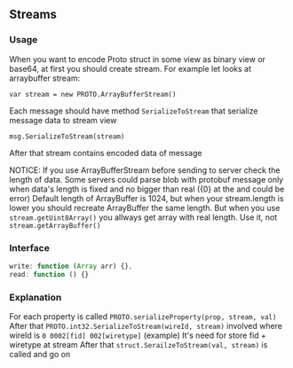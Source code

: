 ## Streams

### Usage

When you want to encode Proto struct in some view as binary view or base64, at first you should create stream.
For example let looks at arraybuffer stream:

`var stream = new PROTO.ArrayBufferStream()`

Each message should have method `SerializeToStream` that serialize message data to stream view

`msg.SerializeToStream(stream)`

After that stream contains encoded data of message

NOTICE:
If you use ArrayBufferStream before sending to server check the length of data.
Some servers could parse blob with protobuf message only when data's length is fixed and no bigger than real ({0} at the and could be error)
Default length of ArrayBuffer is 1024, but when your stream.length is lower you should recreate ArrayBuffer the same length.
But when you use `stream.getUint8Array()` you allways get array with real length.
Use it, not `stream.getArrayBuffer()`

### Interface
```javascript
write: function (Array arr) {},
read: function () {}
```

### Explanation
For each property is called `PROTO.serializeProperty(prop, stream, val)` 
After that `PROTO.int32.SerializeToStream(wireId, stream)` involved where wireId is `0 0002[fid] 002[wiretype]` (example)
It's need for store fid + wiretype at stream
After that `struct.SerailzeToStream(val, stream)` is called  and go on
